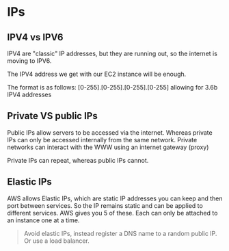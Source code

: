 # IPs

## IPV4 vs IPV6

IPV4 are "classic" IP addresses, but they are running out, so the internet is moving to IPV6. 

The IPV4 address we get with our EC2 instance will be enough. 

The format is as follows: [0-255].[0-255].[0-255].[0-255] allowing for 3.6b IPV4 addresses

## Private VS public IPs

Public IPs allow servers to be accessed via the internet. Whereas private IPs can only be accessed internally from the same network. Private networks can interact with the WWW using an internet gateway (proxy)

Private IPs can repeat, whereas public IPs cannot. 

## Elastic IPs

AWS allows Elastic IPs, which are static IP addresses you can keep and then port between services. So the IP remains static and can be applied to different services. AWS gives you 5 of these. Each can only be attached to an instance one at a time. 

> Avoid elastic IPs, instead register a DNS name to a random public IP. Or use a load balancer. 


